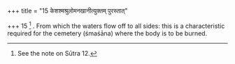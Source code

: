 +++
title = "15 केशश्मश्रुलोमनखानीत्युक्तम् पुरस्तात्"

+++
15 [^6] . From which the waters flow off to all sides: this is a characteristic required for the cemetery (śmaśāna) where the body is to be burned.


[^6]:  See the note on Sūtra 12.
